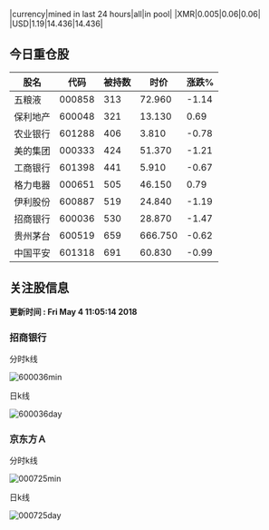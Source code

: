 |currency|mined in last 24 hours|all|in pool|
|XMR|0.005|0.06|0.06|
|USD|1.19|14.436|14.436|

## 今日重仓股 

|股名|代码|被持数|时价|涨跌%|
|---|---|---|---|---|
|五粮液|000858|313|72.960|-1.14|
|保利地产|600048|321|13.130|0.69|
|农业银行|601288|406|3.810|-0.78|
|美的集团|000333|424|51.370|-1.21|
|工商银行|601398|441|5.910|-0.67|
|格力电器|000651|505|46.150|0.79|
|伊利股份|600887|519|24.840|-1.19|
|招商银行|600036|530|28.870|-1.47|
|贵州茅台|600519|659|666.750|-0.62|
|中国平安|601318|691|60.830|-0.99|

## 关注股信息
**更新时间 : Fri May  4 11:05:14 2018**
### 招商银行 
分时k线

![600036min](http://image.sinajs.cn/newchart/min/n/sh600036.gif)

日k线

![600036day](http://image.sinajs.cn/newchart/daily/n/sh600036.gif)

### 京东方Ａ 
分时k线

![000725min](http://image.sinajs.cn/newchart/min/n/sz000725.gif)

日k线

![000725day](http://image.sinajs.cn/newchart/daily/n/sz000725.gif)
